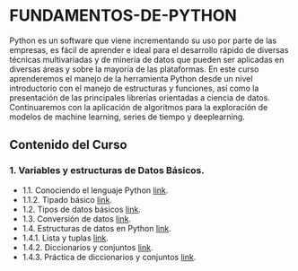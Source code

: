 # FUNDAMENTOS-DE-PYTHON
Python es un software que viene incrementando su uso por parte de las empresas, es fácil de aprender e ideal para el desarrollo rápido de diversas técnicas multivariadas y de minería de datos que pueden
ser aplicadas en diversas áreas y sobre la mayoría de las plataformas.
En este curso aprenderemos el manejo de la herramienta Python desde un nivel introductorio con el manejo de estructuras y funciones, así como la presentación de las principales librerías orientadas a ciencia de datos. Continuaremos con la aplicación de algoritmos para la exploración de modelos de machine learning, series de tiempo y deeplearning.
## Contenido del Curso
### 1.	Variables y estructuras de Datos Básicos.
- 1.1.	Conociendo el lenguaje Python [link]().
- 1.1.2.	Tipado básico [link]().
- 1.2.	Tipos de datos básicos [link]().
- 1.3.	Conversión de datos [link]().
- 1.4.	Estructuras de datos en Python [link]().
- 1.4.1.	Lista y tuplas [link]().
- 1.4.2.	Diccionarios y conjuntos [link]().
- 1.4.3.	Práctica de diccionarios y conjuntos [link]().
